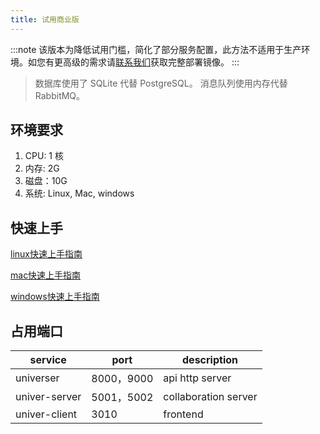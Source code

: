 ```yaml
---
title: 试用商业版
---
```


:::note
该版本为降低试用门槛，简化了部分服务配置，此方法不适用于生产环境。如您有更高级的需求请[联系我们](/enterprises/#获取商业版)获取完整部署镜像。
:::

> 数据库使用了 SQLite 代替 PostgreSQL。 消息队列使用内存代替 RabbitMQ。

## 环境要求

1. CPU: 1 核
2. 内存: 2G
3. 磁盘：10G
4. 系统: Linux, Mac, windows

## 快速上手

[linux快速上手指南](/enterprises/#Linux)

[mac快速上手指南](/enterprises/#Mac)

[windows快速上手指南](/enterprises/#Windows)

## 占用端口

| service       | port      | description          |
|---------------|-----------|----------------------|
| universer     | 8000，9000 | api http server      |
| univer-server | 5001，5002 | collaboration server |
| univer-client | 3010      | frontend             |
